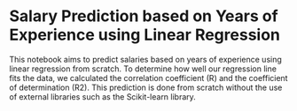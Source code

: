 # Salary Prediction based on Years of Experience using Linear Regression

This notebook aims to predict salaries based on years of experience using linear regression from scratch. To determine how well our regression line fits the data, we calculated the correlation coefficient (R) and the coefficient of determination (R2). This prediction is done from scratch without the use of external libraries such as the Scikit-learn library.
